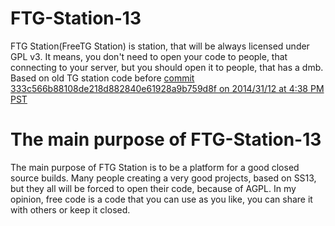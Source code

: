 # FTG-Station-13
FTG Station(FreeTG Station) is station, that will be always licensed under GPL v3. It means, you don't need to open your code to people, that connecting to your server, but you should open it to people, that has a dmb. Based on old TG station code before [commit 333c566b88108de218d882840e61928a9b759d8f on 2014/31/12 at 4:38 PM PST](https://github.com/tgstation/tgstation/commit/333c566b88108de218d882840e61928a9b759d8f)

# The main purpose of FTG-Station-13
The main purpose of FTG Station is to be a platform for a good closed source builds.
Many people creating a very good projects, based on SS13, but they all will be forced to open their code, because of AGPL. In my opinion, free code is a code that you can use as you like, you can share it with others or keep it closed. 
